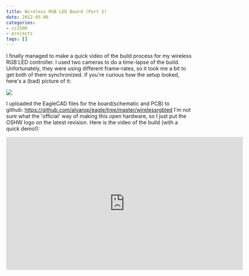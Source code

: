 ```yaml
---
title: Wireless RGB LED Board (Part 2)
date: 2012-05-06
categories:
- cc2500
- projects
tags: []
---
```

I finally managed to make a quick video of the build process for my wireless RGB LED controller. I used two cameras to do a time-lapse of the build. Unfortunately, they were using different frame-rates, so it took me a bit to get both of them synchronized. If you're curious how the setup looked, here's a (bad) picture of it:

![](/images/wp/IMG_20120402_204601.jpg)

I uploaded the EagleCAD files for the board(schematic and PCB) to github: <a href="https://github.com/alvarop/eagle/tree/master/wirelessrgbled">https://github.com/alvarop/eagle/tree/master/wirelessrgbled</a>
I'm not sure what the 'official' way of making this open hardware, so I just put the OSHW logo on the latest revision. Here is the video of the build (with a quick demo!):
<div style="text-align: center;"><iframe src="https://www.youtube.com/embed/taBvldb633M" frameborder="0" width="640" height="360"></iframe></div>
